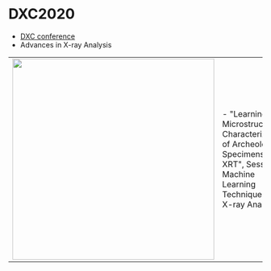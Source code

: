 # DXC2020

-	[DXC conference](http://www.dxcicdd.com/)
-	 Advances in X-ray Analysis

<table border="0">
 <tr>
    <td><img src="http://www.dxcicdd.com/20/images/virtualheader.png" width="400">
    </td>
    <td>
     <p>
      - "Learning for Microstructural Characterization of Archeological Specimens from XRT", Session Machine Learning Techniques in X-ray Analysis 
      </td>
 </tr>
</table>
